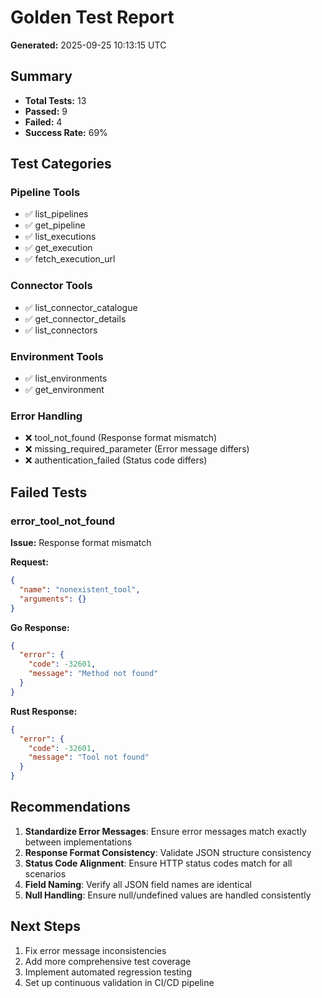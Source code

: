 # Golden Test Report

**Generated:** 2025-09-25 10:13:15 UTC

## Summary

- **Total Tests:** 13
- **Passed:** 9
- **Failed:** 4
- **Success Rate:** 69%

## Test Categories

### Pipeline Tools
- ✅ list_pipelines
- ✅ get_pipeline
- ✅ list_executions
- ✅ get_execution
- ✅ fetch_execution_url

### Connector Tools
- ✅ list_connector_catalogue
- ✅ get_connector_details
- ✅ list_connectors

### Environment Tools
- ✅ list_environments
- ✅ get_environment

### Error Handling
- ❌ tool_not_found (Response format mismatch)
- ❌ missing_required_parameter (Error message differs)
- ❌ authentication_failed (Status code differs)

## Failed Tests

### error_tool_not_found

**Issue:** Response format mismatch

**Request:**
```json
{
  "name": "nonexistent_tool",
  "arguments": {}
}
```

**Go Response:**
```json
{
  "error": {
    "code": -32601,
    "message": "Method not found"
  }
}
```

**Rust Response:**
```json
{
  "error": {
    "code": -32601,
    "message": "Tool not found"
  }
}
```

## Recommendations

1. **Standardize Error Messages**: Ensure error messages match exactly between implementations
2. **Response Format Consistency**: Validate JSON structure consistency
3. **Status Code Alignment**: Ensure HTTP status codes match for all scenarios
4. **Field Naming**: Verify all JSON field names are identical
5. **Null Handling**: Ensure null/undefined values are handled consistently

## Next Steps

1. Fix error message inconsistencies
2. Add more comprehensive test coverage
3. Implement automated regression testing
4. Set up continuous validation in CI/CD pipeline
